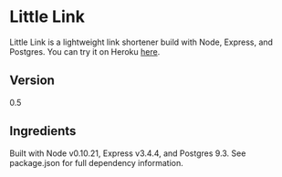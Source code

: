 Little Link
=========
Little Link is a lightweight link shortener build with Node, Express, and Postgres.
You can try it on Heroku [here](http://littlelink.herokuapp.com).

Version
----
0.5

Ingredients
-----------
Built with Node v0.10.21, Express v3.4.4, and Postgres 9.3. See package.json for full dependency information.
